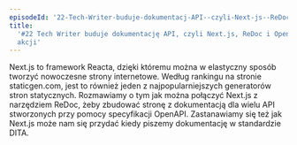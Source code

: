 ```yaml
---
episodeId: '22-Tech-Writer-buduje-dokumentacj-API--czyli-Next-js--ReDoc-i-OpenAPI-w-akcji-el3gk9'
title:
  '#22 Tech Writer buduje dokumentację API, czyli Next.js, ReDoc i OpenAPI w
  akcji'
---
```


Next.js to framework Reacta, dzięki któremu można w elastyczny sposób tworzyć
nowoczesne strony internetowe. Według rankingu na stronie staticgen.com, jest to
również jeden z najpopularniejszych generatorów stron statycznych. Rozmawiamy o
tym jak można połączyć Next.js z narzędziem ReDoc, żeby zbudować stronę z
dokumentacją dla wielu API stworzonych przy pomocy specyfikacji OpenAPI.
Zastanawiamy się też jak Next.js może nam się przydać kiedy piszemy dokumentację
w standardzie DITA.
